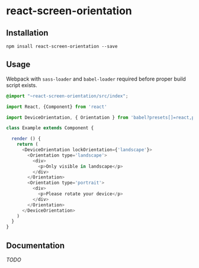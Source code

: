 react-screen-orientation
========================

Installation
------------

`npm insall react-screen-orientation --save`

Usage
-----

Webpack with `sass-loader` and `babel-loader` required before proper build script exists.

```scss
@import "~react-screen-orientation/src/index";
```

```javascript
import React, {Component} from 'react'

import DeviceOrientation, { Orientation } from 'babel?presets[]=react,presets[]=es2015!react-screen-orientation/src/index'

class Example extends Component {

  render () {
    return (
      <DeviceOrientation lockOrientation={'landscape'}>
        <Orientation type='landscape'>
          <div>
            <p>Only visible in landscape</p>
          </div>
        </Orientation>
        <Orientation type='portrait'>
          <div>
            <p>Please rotate your device</p>
          </div>
        </Orientation>
      </DeviceOrientation>
    )
  }
}
```

Documentation
-------------

*TODO*
